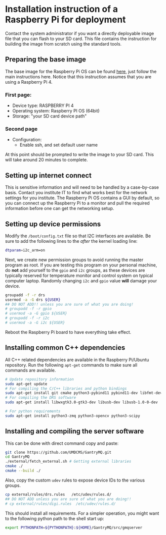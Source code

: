 # Installation instruction of a Raspberry Pi for deployment

Contact the system administrator if you want a directly deployable image file
that you can flash to your SD card. This file contains the instruction for
building the image from scratch using the standard tools.

## Preparing the base image

The base image for the Raspberry Pi OS can be found [here][rpiOS], just follow
the main instructions here. Notice that this instruction assumes that you are
using a Raspberry Pi 4.

### First page:

- Device type: RASPBERRY PI 4
- Operating system: Raspberry PI OS (64bit)
- Storage: "your SD card device path"

### Second page

- Configuration:
  - Enable ssh, and set default user name

At this point should be prompted to write the image to your SD card. This will
take around 20 minutes to complete.

## Setting up internet connect

This is sensitive information and will need to be handled by a case-by-case
basis. Contact you institute IT to find what works best for the network settings
for you institute. The Raspberry Pi OS contains a GUI by default, so you can
connect up the Raspberry Pi to a monitor and pull the required information
before one can get the networking setup.


## Setting up device permissions

Modify the `/boot/config.txt` file so that I2C interfaces are available. Be sure
to add the following lines to the _after_ the kernel loading line:

```bash
dtparam=i2c_arm=on
```

Next, we create new permission groups to avoid running the master program as
root. If you are testing this program on your personal machine, do **not** add
yourself to the `gpio` and `i2c` groups, as these devices are typically reserved
for temperature monitor and control system on typical computer laptop. Randomly
changing `i2c` and `gpio` value **will** damage your device.

```bash
groupadd -f -r drs
usermod -a -G drs ${USER}
## DO NOT ADD!! unless you are sure of what you are doing!
# groupadd -f -r gpio
# usermod -a -G gpio ${USER}
# groupadd -f -r i2c
# usermod -a -G i2c ${USER}
```

Reboot the Raspberry Pi board to have everything take effect.

## Installing common C++ dependencies

All C++ related dependencies are available in the Raspberry Pi/Ubuntu
repository. Run the following `apt-get` commands to make sure all commands are
available.

```bash
# Update repository information
sudo apt-get update
# For compiling the C/C++ libraries and python bindings
sudo apt-get install git cmake python3-pybind11 pybind11-dev libfmt-dev
# For compiling the DRS software
sudo apt-get install libwxgtk3.0-gtk3-dev libusb-dev libusb-1.0-0-dev

# For python requirements
sudo apt-get install python3-zmq python3-opencv python3-scipy
```

## Installing and compiling the server software

This can be done with direct command copy and paste:

```bash
git clone https://github.com/UMDCMS/GantryMQ.git
cd GantryMQ
./external/fetch_external.sh # Getting external libraries
cmake ./
cmake --build ./
```

Also, copy the custom `udev` rules to expose device IDs to the various groups.

```bash
cp external/rules/drs.rules   /etc/udev/rules.d/
## DO NOT ADD unless you are sure of what you are doing!!
# cp external/rules/digi.rules  /etc/udev/rules.d/
```

This should install all requirements. For a simpler operation, you might want to
the following python path to the shell start up:

```bash
export PYTHONPATH=${PYTHONPATH}:${HOME}/GantryMQ/src/gmqserver
```

[rpiOS]: https://www.raspberrypi.com/software/
